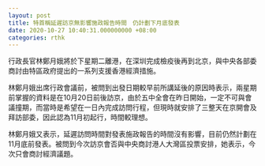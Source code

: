```yaml
---
layout: post
title: 特首稱延遲訪京無影響施政報告時間　仍計劃下月底發表
date: 2020-10-27 10:40:31.000000000 +08:00
categories: rthk
---
```


行政長官林鄭月娥將於下星期二離港，在深圳完成檢疫後再到北京，與中央各部委商討由特區政府提出的一系列支援香港經濟措施。

林鄭月娥出席行政會議前，被問到出發日期較早前所講延後的原因時表示，兩星期前掌握的資料是在10月20日前後訪京，由於五中全會在昨日開始，一定不可與會議撞期，而當時是希望在一日內完成訪問行程，但現時就安排了三整天在京開會及拜訪部委，因此認為11月初起行，時間較理想。

林鄭月娥又表示，延遲訪問時間對發表施政報告的時間沒有影響，目前仍然計劃在11月底前發表。被問到今次訪京會否與中央商討港人大灣區投票安排，她表示，今次只會商討經濟議題。
